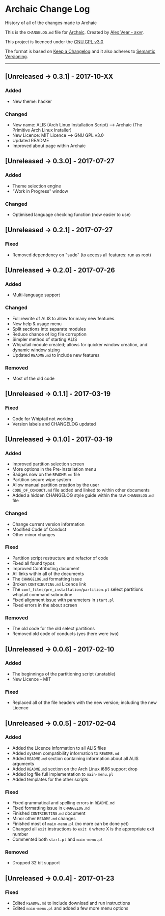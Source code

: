 # Archaic Change Log

History of all of the changes made to Archaic

This is the `CHANGELOG.md` file for [Archaic](https://github.com/axvr/archaic). Created by [Alex Vear - axvr](https://github.com/axvr).

This project is licenced under the [GNU GPL v3.0](https://github.com/axvr/archaic/blob/master/LICENCE).

The format is based on [Keep a Changelog](http://keepachangelog.com/) and it also adheres to [Semantic Versioning](http://semver.org/).

<!-- Styled in this format:

## [Version Information] - YEAR-MONTH-DATE

### Added
* List all items added
* If  this section contains nothing
* don't bother to include it within
* the `CHANGELOG.md` file

### Changed
* List all items changed
* If  this section contains nothing
* don't bother to include it within
* the `CHANGELOG.md` file

### Fixed
* List all items fixed
* If  this section contains nothing
* don't bother to include it within
* the `CHANGELOG.md` file

### Removed
* List all items removed
* If  this section contains nothing
* don't bother to include it within
* the `CHANGELOG.md` file

### Translations
* List all sections translated here
* If this section contains nothing
* don't bother to include it within
* the `CHANGELOG.md` file

Leave 3 spaces between previous change log item -->

---

## [Unreleased -> 0.3.1] - 2017-10-XX

### Added
* New theme: hacker

### Changed
* New name: ALIS (Arch Linux Installation Script) --> Archaic (The Primitive Arch Linux Installer)
* New Licence: MIT Licence --> GNU GPL v3.0
* Updated README
* Improved about page within Archaic



## [Unreleased -> 0.3.0] - 2017-07-27

### Added
* Theme selection engine
* "Work in Progress" window

### Changed
* Optimised language checking function (now easier to use)



## [Unreleased -> 0.2.1] - 2017-07-27

### Fixed
* Removed dependency on "sudo" (to access all features: run as root)



## [Unreleased -> 0.2.0] - 2017-07-26

### Added
* Multi-language support

### Changed
* Full rewrite of ALIS to allow for many new features
* New help & usage menu
* Split sections into separate modules
* Reduce chance of log file corruption
* Simpler method of starting ALIS
* Whipatail module created; allows for quicker window creation, and dynamic window sizing
* Updated ```README.md``` to include new features

### Removed
* Most of the old code



## [Unreleased -> 0.1.1] - 2017-03-19

### Fixed
* Code for Whiptail not working
* Version labels and CHANGELOG updated



## [Unreleased -> 0.1.0] - 2017-03-19

### Added
* Improved partition selection screen
* More options in the Pre-Installation menu
* Badges now on the ```README.md``` file
* Partition secure wipe system
* Allow manual partition creation by the user
* ```CODE_OF_CONDUCT.md``` file added and linked to within other documents
* Added a hidden CHANGELOG style guide within the raw ``CHANGELOG.md`` file

### Changed
* Change current version information
* Modified Code of Conduct
* Other minor changes

### Fixed
* Partition script restructure and refactor of code
* Fixed all found typos
* Improved Contributing document
* All links within all of the documents
* The ``CHANGELOG.md`` formatting issue
* Broken ``CONTRIBUTING.md`` Licence link
* The ``conf_files/pre_installation/partition.pl`` select partitions whiptail command subroutine
* Fixed alignment issue with parameters in ``start.pl``
* Fixed errors in the about screen

### Removed
* The old code for the old select partitions
* Removed old code of conducts (yes there were two)



## [Unreleased -> 0.0.6] - 2017-02-10

### Added
* The beginnings of the partitioning script (unstable)
* New Licence - MIT

### Fixed
* Replaced all of the file headers with the new version; including the new Licence



## [Unreleased -> 0.0.5] - 2017-02-04

### Added
* Added the Licence information to all ALIS files
* Added system compatibility information to ``README.md``
* Added ``README.md`` section containing information about all ALIS arguments
* Added ``README.md`` section on the Arch Linux i686 support drop
* Added log file full implementation to ``main-menu.pl``
* Added templates for the other scripts

### Fixed
* Fixed grammatical and spelling errors in ``README.md``
* Fixed formatting issue in ``CHANGELOG.md``
* Finished ``CONTRIBUTING.md`` document
* Minor other ``README.md`` changes
* Finished most of ``main-menu.pl`` (no more can be done yet)
* Changed all ``exit`` instructions to ``exit X`` where X is the appropriate exit number
* Commented both ``start.pl`` and ``main-menu.pl``

### Removed
* Dropped 32 bit support



## [Unreleased -> 0.0.4] - 2017-01-23

### Fixed
* Edited ``README.md`` to include download and run instructions
* Edited ``main-menu.pl`` and added a few more menu options
